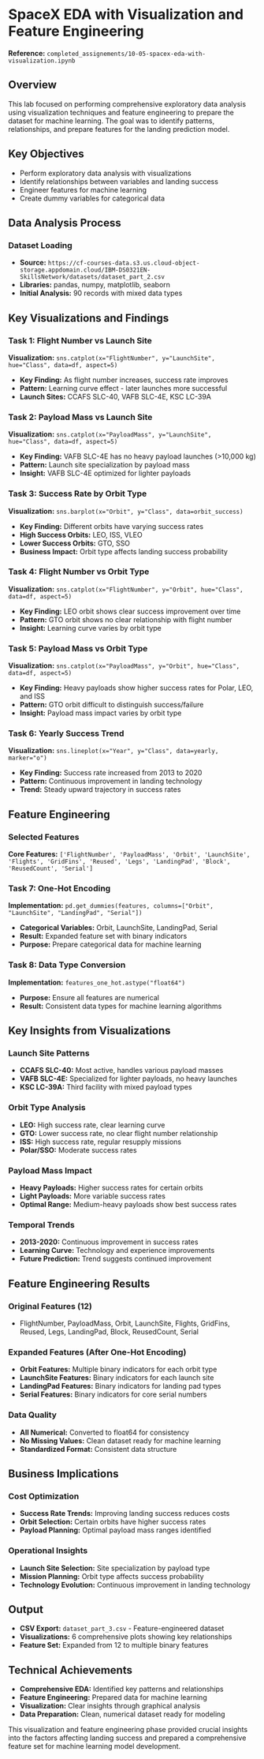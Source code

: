 # SpaceX EDA with Visualization and Feature Engineering

**Reference:** `completed_assignements/10-05-spacex-eda-with-visualization.ipynb`

## Overview
This lab focused on performing comprehensive exploratory data analysis using visualization techniques and feature engineering to prepare the dataset for machine learning. The goal was to identify patterns, relationships, and prepare features for the landing prediction model.

## Key Objectives
- Perform exploratory data analysis with visualizations
- Identify relationships between variables and landing success
- Engineer features for machine learning
- Create dummy variables for categorical data

## Data Analysis Process

### Dataset Loading
- **Source:** `https://cf-courses-data.s3.us.cloud-object-storage.appdomain.cloud/IBM-DS0321EN-SkillsNetwork/datasets/dataset_part_2.csv`
- **Libraries:** pandas, numpy, matplotlib, seaborn
- **Initial Analysis:** 90 records with mixed data types

## Key Visualizations and Findings

### Task 1: Flight Number vs Launch Site
**Visualization:** `sns.catplot(x="FlightNumber", y="LaunchSite", hue="Class", data=df, aspect=5)`
- **Key Finding:** As flight number increases, success rate improves
- **Pattern:** Learning curve effect - later launches more successful
- **Launch Sites:** CCAFS SLC-40, VAFB SLC-4E, KSC LC-39A

### Task 2: Payload Mass vs Launch Site
**Visualization:** `sns.catplot(x="PayloadMass", y="LaunchSite", hue="Class", data=df, aspect=5)`
- **Key Finding:** VAFB SLC-4E has no heavy payload launches (>10,000 kg)
- **Pattern:** Launch site specialization by payload mass
- **Insight:** VAFB SLC-4E optimized for lighter payloads

### Task 3: Success Rate by Orbit Type
**Visualization:** `sns.barplot(x="Orbit", y="Class", data=orbit_success)`
- **Key Finding:** Different orbits have varying success rates
- **High Success Orbits:** LEO, ISS, VLEO
- **Lower Success Orbits:** GTO, SSO
- **Business Impact:** Orbit type affects landing success probability

### Task 4: Flight Number vs Orbit Type
**Visualization:** `sns.catplot(x="FlightNumber", y="Orbit", hue="Class", data=df, aspect=5)`
- **Key Finding:** LEO orbit shows clear success improvement over time
- **Pattern:** GTO orbit shows no clear relationship with flight number
- **Insight:** Learning curve varies by orbit type

### Task 5: Payload Mass vs Orbit Type
**Visualization:** `sns.catplot(x="PayloadMass", y="Orbit", hue="Class", data=df, aspect=5)`
- **Key Finding:** Heavy payloads show higher success rates for Polar, LEO, and ISS
- **Pattern:** GTO orbit difficult to distinguish success/failure
- **Insight:** Payload mass impact varies by orbit type

### Task 6: Yearly Success Trend
**Visualization:** `sns.lineplot(x="Year", y="Class", data=yearly, marker="o")`
- **Key Finding:** Success rate increased from 2013 to 2020
- **Pattern:** Continuous improvement in landing technology
- **Trend:** Steady upward trajectory in success rates

## Feature Engineering

### Selected Features
**Core Features:** `['FlightNumber', 'PayloadMass', 'Orbit', 'LaunchSite', 'Flights', 'GridFins', 'Reused', 'Legs', 'LandingPad', 'Block', 'ReusedCount', 'Serial']`

### Task 7: One-Hot Encoding
**Implementation:** `pd.get_dummies(features, columns=["Orbit", "LaunchSite", "LandingPad", "Serial"])`
- **Categorical Variables:** Orbit, LaunchSite, LandingPad, Serial
- **Result:** Expanded feature set with binary indicators
- **Purpose:** Prepare categorical data for machine learning

### Task 8: Data Type Conversion
**Implementation:** `features_one_hot.astype("float64")`
- **Purpose:** Ensure all features are numerical
- **Result:** Consistent data types for machine learning algorithms

## Key Insights from Visualizations

### Launch Site Patterns
- **CCAFS SLC-40:** Most active, handles various payload masses
- **VAFB SLC-4E:** Specialized for lighter payloads, no heavy launches
- **KSC LC-39A:** Third facility with mixed payload types

### Orbit Type Analysis
- **LEO:** High success rate, clear learning curve
- **GTO:** Lower success rate, no clear flight number relationship
- **ISS:** High success rate, regular resupply missions
- **Polar/SSO:** Moderate success rates

### Payload Mass Impact
- **Heavy Payloads:** Higher success rates for certain orbits
- **Light Payloads:** More variable success rates
- **Optimal Range:** Medium-heavy payloads show best success rates

### Temporal Trends
- **2013-2020:** Continuous improvement in success rates
- **Learning Curve:** Technology and experience improvements
- **Future Prediction:** Trend suggests continued improvement

## Feature Engineering Results

### Original Features (12)
- FlightNumber, PayloadMass, Orbit, LaunchSite, Flights, GridFins, Reused, Legs, LandingPad, Block, ReusedCount, Serial

### Expanded Features (After One-Hot Encoding)
- **Orbit Features:** Multiple binary indicators for each orbit type
- **LaunchSite Features:** Binary indicators for each launch site
- **LandingPad Features:** Binary indicators for landing pad types
- **Serial Features:** Binary indicators for core serial numbers

### Data Quality
- **All Numerical:** Converted to float64 for consistency
- **No Missing Values:** Clean dataset ready for machine learning
- **Standardized Format:** Consistent data structure

## Business Implications

### Cost Optimization
- **Success Rate Trends:** Improving landing success reduces costs
- **Orbit Selection:** Certain orbits have higher success rates
- **Payload Planning:** Optimal payload mass ranges identified

### Operational Insights
- **Launch Site Selection:** Site specialization by payload type
- **Mission Planning:** Orbit type affects success probability
- **Technology Evolution:** Continuous improvement in landing technology

## Output
- **CSV Export:** `dataset_part_3.csv` - Feature-engineered dataset
- **Visualizations:** 6 comprehensive plots showing key relationships
- **Feature Set:** Expanded from 12 to multiple binary features

## Technical Achievements
- **Comprehensive EDA:** Identified key patterns and relationships
- **Feature Engineering:** Prepared data for machine learning
- **Visualization:** Clear insights through graphical analysis
- **Data Preparation:** Clean, numerical dataset ready for modeling

This visualization and feature engineering phase provided crucial insights into the factors affecting landing success and prepared a comprehensive feature set for machine learning model development.
